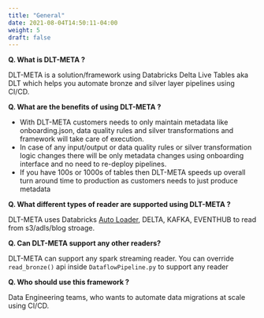 ```yaml
---
title: "General"
date: 2021-08-04T14:50:11-04:00
weight: 5
draft: false
---
```


**Q. What is DLT-META ?**

DLT-META is a solution/framework using Databricks Delta Live Tables aka DLT which helps you automate bronze and silver layer pipelines using CI/CD.

**Q. What are the benefits of using DLT-META ?**

- With DLT-META customers needs to only maintain metadata like onboarding.json, data quality rules and silver transformations and framework will take care of execution.
- In case of any input/output or data quality rules or silver transformation logic changes there will be only metadata changes using onboarding interface and no need to re-deploy pipelines.
- If you have 100s or 1000s of tables then DLT-META speeds up overall turn around time to production as customers needs to just produce metadata

**Q. What different types of reader are supported using DLT-META ?**

DLT-META uses Databricks [Auto Loader](https://docs.databricks.com/ingestion/auto-loader/index.html), DELTA, KAFKA, EVENTHUB to read from s3/adls/blog stroage.

**Q. Can DLT-META support any other readers?**

DLT-META can support any spark streaming reader. You can override ```read_bronze()``` api inside ```DataflowPipeline.py``` to support any reader

**Q. Who should use this framework ?**

Data Engineering teams, who wants to automate data migrations at scale using CI/CD. 

